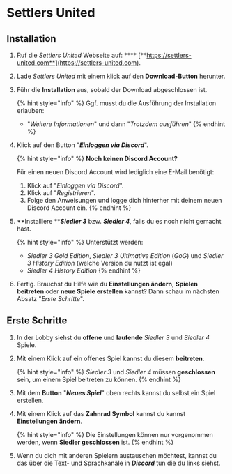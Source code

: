 # Settlers United

## Installation

1.  Ruf die _Settlers United_ Webseite auf: **** [**https://settlers-united.com**](https://settlers-united.com).


2.  Lade _Settlers United_ mit einem klick auf den **Download-Button** herunter.


3.  Führ die **Installation** aus, sobald der Download abgeschlossen ist.

    {% hint style="info" %}
    Ggf. musst du die Ausführung der Installation erlauben:

    * "_Weitere Informationen_" und dann "_Trotzdem ausführen_"
    {% endhint %}


4.  Klick auf den Button "_**Einloggen via Discord**_".

    {% hint style="info" %}
    **Noch keinen Discord Account?**

    Für einen neuen Discord Account wird lediglich eine E-Mail benötigt:

    1. Klick auf "_Einloggen via Discord_".
    2. Klick auf "_Registrieren_".
    3. Folge den Anweisungen und logge dich hinterher mit deinem neuen Discord Account ein.
    {% endhint %}


5.  **Installiere **_**Siedler 3**_ bzw. _**Siedler 4**_, falls du es noch nicht gemacht hast.

    {% hint style="info" %}
    Unterstützt werden:

    * _Siedler 3 Gold Edition_, _Siedler 3 Ultimative Edition_ (_GoG_) und _Siedler 3 History Edition_ (welche Version du nutzt ist egal)
    * _Siedler 4 History Edition_
    {% endhint %}


6. Fertig. Brauchst du Hilfe wie du **Einstellungen ändern**, **Spielen beitreten** oder **neue Spiele erstellen** kannst? Dann schau im nächsten Absatz "_Erste Schritte_".

## Erste Schritte

1. In der Lobby siehst du **offene** und **laufende** _Siedler 3_ und _Siedler 4_ Spiele.&#x20;
2.  Mit einem Klick auf ein offenes Spiel kannst du diesem **beitreten**.

    {% hint style="info" %}
    _Siedler 3_ und _Siedler 4_ müssen **geschlossen** sein, um einem Spiel beitreten zu können.
    {% endhint %}


3. Mit dem **Button** "_**Neues Spiel**_" oben rechts kannst du selbst ein Spiel erstellen.
4.  Mit einem Klick auf das **Zahnrad Symbol** kannst du kannst **Einstellungen** **ändern**.

    {% hint style="info" %}
    Die Einstellungen können nur vorgenommen werden, wenn **Siedler geschlossen** ist.
    {% endhint %}


5. Wenn du dich mit anderen Spielern austauschen möchtest, kannst du das über die Text- und Sprachkanäle in _**Discord**_ tun die du links siehst.
